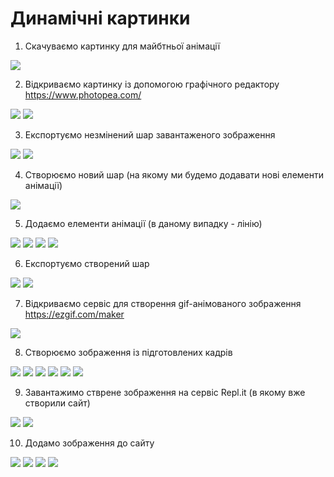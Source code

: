 # Динамічні картинки
1. Скачуваємо картинку для майбтньої анімації
<img src = "img/minecraft02.png">  

2. Відкриваємо картинку із допомогою графічного редактору <a href = "https://www.photopea.com/">https://www.photopea.com/</a>
<img src = "img/minecraft03.png">  


<img src = "img/minecraft04.png">  

3. Експортуємо незмінений шар завантаженого зображення
<img src = "img/minecraft05.png">  


<img src = "img/minecraft06.png">  

4. Створюємо новий шар (на якому ми будемо додавати нові елементи анімації)  
<img src = "img/minecraft07.png">  

5. Додаємо елементи анімації (в даному випадку - лінію)
<img src = "img/minecraft08.png">  
<img src = "img/minecraft09.png">  
<img src = "img/minecraft10.png">  
<img src = "img/minecraft11.png">  

6. Експортуємо створений шар
<img src = "img/minecraft12.png">  
<img src = "img/minecraft13.png">  

7. Відкриваємо сервіс для створення gif-анімованого зображення  <a href = "https://ezgif.com/maker">https://ezgif.com/maker</a>
<img src = "img/minecraft14.png">  

8. Створюємо зображення із підготовлених кадрів
<img src = "img/minecraft15.png">  
<img src = "img/minecraft16.png">  
<img src = "img/minecraft17.png">  
<img src = "img/minecraft18.png">  
<img src = "img/minecraft19.png">  
<img src = "img/minecraft20.png"> 

9. Завантажимо стврене зображення на сервіс Repl.it (в якому вже створили сайт)
<img src = "img/minecraft22.png">  
<img src = "img/minecraft23.png">  

10. Додамо зображення до сайту
<img src = "img/minecraft24.png">  
<img src = "img/minecraft25.png">  
<img src = "img/minecraft26.png">  
<img src = "img/minecraft27.png">  
